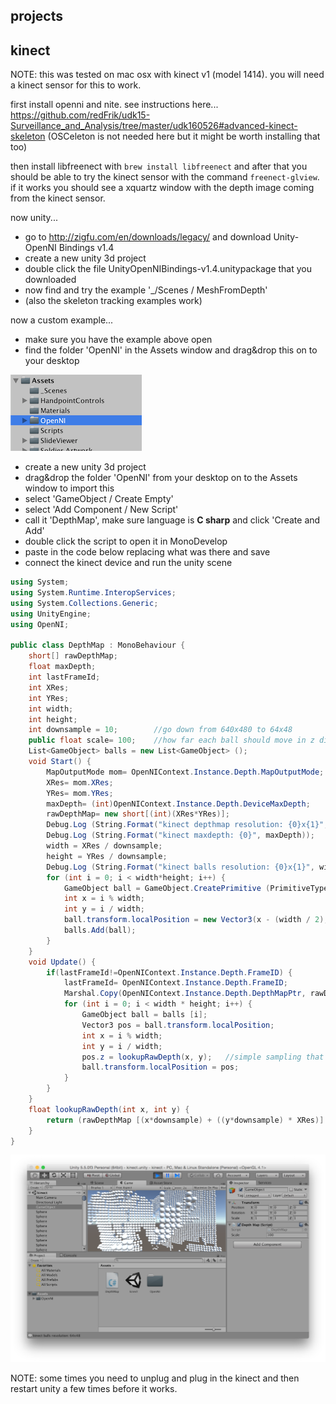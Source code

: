 projects
--------------------

kinect
--

NOTE: this was tested on mac osx with kinect v1 (model 1414). you will need a kinect sensor for this to work.

first install openni and nite. see instructions here... <https://github.com/redFrik/udk15-Surveillance_and_Analysis/tree/master/udk160526#advanced-kinect-skeleton>
(OSCeleton is not needed here but it might be worth installing that too)

then install libfreenect with `brew install libfreenect` and after that you should be able to try the kinect sensor with the command `freenect-glview`. if it works you should see a xquartz window with the depth image coming from the kinect sensor.

now unity...

* go to <http://zigfu.com/en/downloads/legacy/> and download Unity-OpenNI Bindings v1.4
* create a new unity 3d project
* double click the file UnityOpenNIBindings-v1.4.unitypackage that you downloaded
* now find and try the example '_/Scenes / MeshFromDepth'
* (also the skeleton tracking examples work)

now a custom example...

* make sure you have the example above open
* find the folder 'OpenNI' in the Assets window and drag&drop this on to your desktop

![01assets](01assets.png?raw=true "assets")

* create a new unity 3d project
* drag&drop the folder 'OpenNI' from your desktop on to the Assets window to import this
* select 'GameObject / Create Empty'
* select 'Add Component / New Script'
* call it 'DepthMap', make sure language is **C sharp** and click 'Create and Add'
* double click the script to open it in MonoDevelop
* paste in the code below replacing what was there and save
* connect the kinect device and run the unity scene

```csharp
using System;
using System.Runtime.InteropServices;
using System.Collections.Generic;
using UnityEngine;
using OpenNI;

public class DepthMap : MonoBehaviour {
    short[] rawDepthMap;
    float maxDepth;
    int lastFrameId;
    int XRes;
    int YRes;
    int width;
    int height;
    int downsample = 10;		//go down from 640x480 to 64x48
    public float scale= 100;	//how far each ball should move in z dimension
    List<GameObject> balls = new List<GameObject> ();
    void Start() {
        MapOutputMode mom= OpenNIContext.Instance.Depth.MapOutputMode;
        XRes= mom.XRes;
        YRes= mom.YRes;
        maxDepth= (int)OpenNIContext.Instance.Depth.DeviceMaxDepth;
        rawDepthMap= new short[(int)(XRes*YRes)];
        Debug.Log (String.Format("kinect depthmap resolution: {0}x{1}", XRes, YRes));
        Debug.Log (String.Format("kinect maxdepth: {0}", maxDepth));
        width = XRes / downsample;
        height = YRes / downsample;
        Debug.Log (String.Format("kinect balls resolution: {0}x{1}", width, height));
        for (int i = 0; i < width*height; i++) {
            GameObject ball = GameObject.CreatePrimitive (PrimitiveType.Sphere);
            int x = i % width;
            int y = i / width;
            ball.transform.localPosition = new Vector3(x - (width / 2), (height / 2)-y, 35);
            balls.Add(ball);
        }
    }
    void Update() {
        if(lastFrameId!=OpenNIContext.Instance.Depth.FrameID) {
            lastFrameId= OpenNIContext.Instance.Depth.FrameID;
            Marshal.Copy(OpenNIContext.Instance.Depth.DepthMapPtr, rawDepthMap, 0, rawDepthMap.Length);
            for (int i = 0; i < width * height; i++) {
                GameObject ball = balls [i];
                Vector3 pos = ball.transform.localPosition;
                int x = i % width;
                int y = i / width;
                pos.z = lookupRawDepth(x, y);	//simple sampling that ignore pixels in between
                ball.transform.localPosition = pos;
            }
        }
    }
    float lookupRawDepth(int x, int y) {
        return (rawDepthMap [(x*downsample) + ((y*downsample) * XRes)] / maxDepth) * scale;
    }
}
```

![02kinect](02kinect.png?raw=true "kinect")

NOTE: some times you need to unplug and plug in the kinect and then restart unity a few times before it works.
